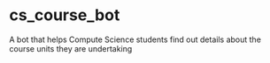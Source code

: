 # cs_course_bot
A bot that helps Compute Science students find out details about the course units they are undertaking
